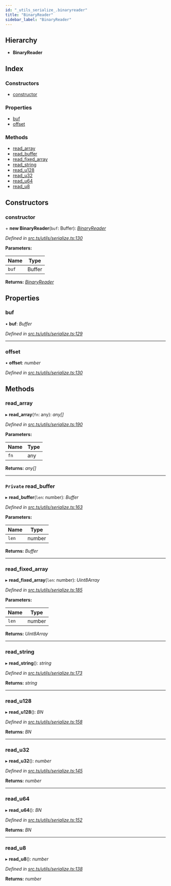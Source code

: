 ```yaml
---
id: "_utils_serialize_.binaryreader"
title: "BinaryReader"
sidebar_label: "BinaryReader"
---
```


## Hierarchy

* **BinaryReader**

## Index

### Constructors

* [constructor](_utils_serialize_.binaryreader.md#constructor)

### Properties

* [buf](_utils_serialize_.binaryreader.md#buf)
* [offset](_utils_serialize_.binaryreader.md#offset)

### Methods

* [read_array](_utils_serialize_.binaryreader.md#read_array)
* [read_buffer](_utils_serialize_.binaryreader.md#private-read_buffer)
* [read_fixed_array](_utils_serialize_.binaryreader.md#read_fixed_array)
* [read_string](_utils_serialize_.binaryreader.md#read_string)
* [read_u128](_utils_serialize_.binaryreader.md#read_u128)
* [read_u32](_utils_serialize_.binaryreader.md#read_u32)
* [read_u64](_utils_serialize_.binaryreader.md#read_u64)
* [read_u8](_utils_serialize_.binaryreader.md#read_u8)

## Constructors

###  constructor

\+ **new BinaryReader**(`buf`: Buffer): *[BinaryReader](_utils_serialize_.binaryreader.md)*

*Defined in [src.ts/utils/serialize.ts:130](https://github.com/nearprotocol/nearlib/blob/36a8ddc/src.ts/utils/serialize.ts#L130)*

**Parameters:**

Name | Type |
------ | ------ |
`buf` | Buffer |

**Returns:** *[BinaryReader](_utils_serialize_.binaryreader.md)*

## Properties

###  buf

• **buf**: *Buffer*

*Defined in [src.ts/utils/serialize.ts:129](https://github.com/nearprotocol/nearlib/blob/36a8ddc/src.ts/utils/serialize.ts#L129)*

___

###  offset

• **offset**: *number*

*Defined in [src.ts/utils/serialize.ts:130](https://github.com/nearprotocol/nearlib/blob/36a8ddc/src.ts/utils/serialize.ts#L130)*

## Methods

###  read_array

▸ **read_array**(`fn`: any): *any[]*

*Defined in [src.ts/utils/serialize.ts:190](https://github.com/nearprotocol/nearlib/blob/36a8ddc/src.ts/utils/serialize.ts#L190)*

**Parameters:**

Name | Type |
------ | ------ |
`fn` | any |

**Returns:** *any[]*

___

### `Private` read_buffer

▸ **read_buffer**(`len`: number): *Buffer*

*Defined in [src.ts/utils/serialize.ts:163](https://github.com/nearprotocol/nearlib/blob/36a8ddc/src.ts/utils/serialize.ts#L163)*

**Parameters:**

Name | Type |
------ | ------ |
`len` | number |

**Returns:** *Buffer*

___

###  read_fixed_array

▸ **read_fixed_array**(`len`: number): *Uint8Array*

*Defined in [src.ts/utils/serialize.ts:185](https://github.com/nearprotocol/nearlib/blob/36a8ddc/src.ts/utils/serialize.ts#L185)*

**Parameters:**

Name | Type |
------ | ------ |
`len` | number |

**Returns:** *Uint8Array*

___

###  read_string

▸ **read_string**(): *string*

*Defined in [src.ts/utils/serialize.ts:173](https://github.com/nearprotocol/nearlib/blob/36a8ddc/src.ts/utils/serialize.ts#L173)*

**Returns:** *string*

___

###  read_u128

▸ **read_u128**(): *BN*

*Defined in [src.ts/utils/serialize.ts:158](https://github.com/nearprotocol/nearlib/blob/36a8ddc/src.ts/utils/serialize.ts#L158)*

**Returns:** *BN*

___

###  read_u32

▸ **read_u32**(): *number*

*Defined in [src.ts/utils/serialize.ts:145](https://github.com/nearprotocol/nearlib/blob/36a8ddc/src.ts/utils/serialize.ts#L145)*

**Returns:** *number*

___

###  read_u64

▸ **read_u64**(): *BN*

*Defined in [src.ts/utils/serialize.ts:152](https://github.com/nearprotocol/nearlib/blob/36a8ddc/src.ts/utils/serialize.ts#L152)*

**Returns:** *BN*

___

###  read_u8

▸ **read_u8**(): *number*

*Defined in [src.ts/utils/serialize.ts:138](https://github.com/nearprotocol/nearlib/blob/36a8ddc/src.ts/utils/serialize.ts#L138)*

**Returns:** *number*
